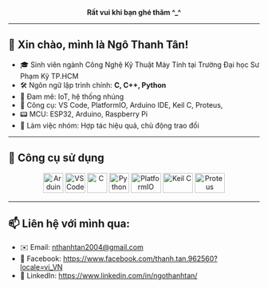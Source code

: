 <!-- Dòng này để GitHub hiển thị đúng tên file trong ví dụ -->
<p align="center">
  <strong>Rất vui khi bạn ghé thăm ^_^</strong>
</p>
<hr />

## 👋 Xin chào, mình là Ngô Thanh Tân!

- 🎓 Sinh viên ngành Công Nghệ Kỹ Thuật Máy Tính tại Trường Đại học Sư Phạm Kỹ TP.HCM
- 🛠️ Ngôn ngữ lập trình chính: **C, C++, Python**
- 🤖 Đam mê: IoT, hệ thống nhúng
- 🧰 Công cụ: VS Code, PlatformIO, Arduino IDE, Keil C, Proteus,
- 📟 MCU: ESP32, Arduino, Raspberry Pi
- 🤝 Làm việc nhóm: Hợp tác hiệu quả, chủ động trao đổi

---

## 🔧 Công cụ sử dụng

<p align="center">
  <img src="https://cdn.jsdelivr.net/gh/devicons/devicon/icons/arduino/arduino-original.svg" alt="Arduino" width="40" height="40"/>
  <img src="https://cdn.jsdelivr.net/gh/devicons/devicon/icons/vscode/vscode-original.svg" alt="VSCode" width="40" height="40"/>
  <img src="https://cdn.jsdelivr.net/gh/devicons/devicon/icons/c/c-original.svg" alt="C" width="40" height="40"/>
  <img src="https://cdn.jsdelivr.net/gh/devicons/devicon/icons/python/python-original.svg" alt="Python" width="40" height="40"/>
  <img src="https://img.shields.io/badge/PlatformIO-4BC51D?logo=platformio&logoColor=white&style=flat-square" alt="PlatformIO" width="60" height="40"/>
  <img src="https://img.shields.io/badge/Keil%20C-000000?logo=arm&logoColor=white&style=flat-square" alt="Keil C" width="60" height="40"/>
  <img src="https://img.shields.io/badge/Proteus-262261?logo=labview&logoColor=white&style=flat-square" alt="Proteus" width="60" height="40"/>
</p>

---

## 📫 Liên hệ với mình qua:

- ✉️ Email: nthanhtan2004@gmail.com
- 🔗 Facebook: https://www.facebook.com/thanh.tan.962560?locale=vi_VN
- 💬 LinkedIn: https://www.linkedin.com/in/ngothanhtan/
